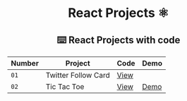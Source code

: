 <div align="center">

# React Projects ⚛️

## ⌨️ React Projects with code

| Number | Project | Code | Demo |
| --- | --- | --- | --- |
| `01` | Twitter Follow Card | [View](projects/01-twitter-follow-card/)| 
| `02` | Tic Tac Toe | [View](https://tic-tac-toe-react-use-effect.vercel.app/) | [Demo](https://midu-react-02.surge.sh) |
